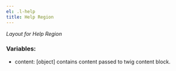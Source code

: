 ```yaml
---
el: .l-help
title: Help Region
---
```

_Layout for Help Region_

### Variables:
* content: [object] contains content passed to twig content block.